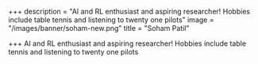 +++
description = "AI and RL enthusiast and aspiring researcher! Hobbies include table tennis and listening to twenty one pilots"
image = "/images/banner/soham-new.png"
title = "Soham Patil"

+++
AI and RL enthusiast and aspiring researcher! Hobbies include table tennis and listening to twenty one pilots